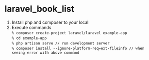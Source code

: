 # laravel_book_list

1. Install php and composer to your local
2. Execute commands<br>
`% composer create-project laravel/laravel example-app`<br>
`% cd example-app`<br>
`% php artisan serve // run development server`<br>
`% composer install --ignore-platform-req=ext-fileinfo // when seeing error with above command`<br>
